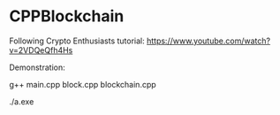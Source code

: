 # CPPBlockchain
Following Crypto Enthusiasts tutorial:
https://www.youtube.com/watch?v=2VDQeQfh4Hs

Demonstration:

g++ main.cpp block.cpp blockchain.cpp

./a.exe
